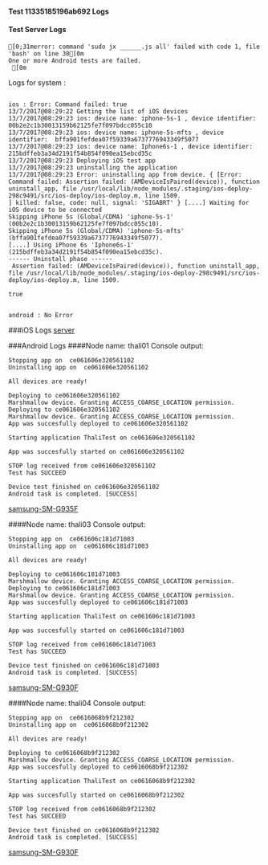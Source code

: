 #### Test 11335185196ab692 Logs

#### Test Server Logs
```
[0;31merror: command 'sudo jx ______.js all' failed with code 1, file 'bash' on line 30[0m
One or more Android tests are failed.
 [0m

```


Logs for system : 
```

ios : Error: Command failed: true
13/7/2017@08:29:22 Getting the list of iOS devices 
13/7/2017@08:29:23 ios: device name: iphone-5s-1 , device identifier:  00b2e2c1b30013159b62125fe7f097bdcc055c10
13/7/2017@08:29:23 ios: device name: iphone-5s-mfts , device identifier:  bffa901fefdea07f59339a6737776943349f5077
13/7/2017@08:29:23 ios: device name: Iphone6s-1 , device identifier:  215bdffeb3a34d2191f54b854f090ea15ebcd35c
13/7/2017@08:29:23 Deploying iOS test app 
13/7/2017@08:29:23 uninstalling the application 
13/7/2017@08:29:23 Error: uninstalling app from device. { [Error: Command failed: Assertion failed: (AMDeviceIsPaired(device)), function uninstall_app, file /usr/local/lib/node_modules/.staging/ios-deploy-298c9491/src/ios-deploy/ios-deploy.m, line 1509.
] killed: false, code: null, signal: 'SIGABRT' } [....] Waiting for iOS device to be connected
Skipping iPhone 5s (Global/CDMA) 'iphone-5s-1' (00b2e2c1b30013159b62125fe7f097bdcc055c10).
Skipping iPhone 5s (Global/CDMA) 'iphone-5s-mfts' (bffa901fefdea07f59339a6737776943349f5077).
[....] Using iPhone 6s 'Iphone6s-1' (215bdffeb3a34d2191f54b854f090ea15ebcd35c).
------ Uninstall phase ------
 Assertion failed: (AMDeviceIsPaired(device)), function uninstall_app, file /usr/local/lib/node_modules/.staging/ios-deploy-298c9491/src/ios-deploy/ios-deploy.m, line 1509.
 
true


android : No Error
```
###iOS Logs
[server](https://github.com/ThaliTester/TestResults/blob/11335185196ab692_CI_sanity_check_jareksl/iOS_server.md)




###Android Logs
####Node name: thali01
Console output:
```
Stopping app on  ce061606e320561102
Uninstalling app on  ce061606e320561102

All devices are ready!

Deploying to ce061606e320561102
Marshmallow device. Granting ACCESS_COARSE_LOCATION permission.
Deploying to ce061606e320561102
Marshmallow device. Granting ACCESS_COARSE_LOCATION permission.
App was succesfully deployed to ce061606e320561102

Starting application ThaliTest on ce061606e320561102

App was succesfully started on ce061606e320561102

STOP log received from ce061606e320561102
Test has SUCCEED

Device test finished on ce061606e320561102 
Android task is completed. [SUCCESS]
```
[samsung-SM-G935F](https://github.com/ThaliTester/TestResults/blob/11335185196ab692_CI_sanity_check_jareksl/thali01_samsung-SM-G935F.md)

####Node name: thali03
Console output:
```
Stopping app on  ce061606c181d71003
Uninstalling app on  ce061606c181d71003

All devices are ready!

Deploying to ce061606c181d71003
Marshmallow device. Granting ACCESS_COARSE_LOCATION permission.
Deploying to ce061606c181d71003
Marshmallow device. Granting ACCESS_COARSE_LOCATION permission.
App was succesfully deployed to ce061606c181d71003

Starting application ThaliTest on ce061606c181d71003

App was succesfully started on ce061606c181d71003

STOP log received from ce061606c181d71003
Test has SUCCEED

Device test finished on ce061606c181d71003 
Android task is completed. [SUCCESS]
```
[samsung-SM-G930F](https://github.com/ThaliTester/TestResults/blob/11335185196ab692_CI_sanity_check_jareksl/thali03_samsung-SM-G930F.md)

####Node name: thali04
Console output:
```
Stopping app on  ce0616068b9f212302
Uninstalling app on  ce0616068b9f212302

All devices are ready!

Deploying to ce0616068b9f212302
Marshmallow device. Granting ACCESS_COARSE_LOCATION permission.
App was succesfully deployed to ce0616068b9f212302

Starting application ThaliTest on ce0616068b9f212302

App was succesfully started on ce0616068b9f212302

STOP log received from ce0616068b9f212302
Test has SUCCEED

Device test finished on ce0616068b9f212302 
Android task is completed. [SUCCESS]
```
[samsung-SM-G930F](https://github.com/ThaliTester/TestResults/blob/11335185196ab692_CI_sanity_check_jareksl/thali04_samsung-SM-G930F.md)



